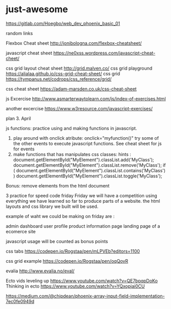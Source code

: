 # just-awesome







https://gitlab.com/Hoegbo/web_dev_phoenix_basic_01











random links




Flexbox Cheat sheet
http://jonibologna.com/flexbox-cheatsheet/

javascript cheat sheet
https://ne0xss.wordpress.com/javascript-cheat-cheet/

css grid layout cheat sheet 
http://grid.malven.co/
css grid playground
https://alialaa.github.io/css-grid-cheat-sheet/
css grid 
https://tympanus.net/codrops/css_reference/grid/

css cheat sheet 
https://adam-marsden.co.uk/css-cheat-sheet



js Excercise
http://www.asmarterwaytolearn.com/js/index-of-exercises.html

another excercise 
https://www.w3resource.com/javascript-exercises/




plan 3. April

js functions: practice using and making functions in javascript. 

1. play around with onclick atribute: onclick="myfunction()"
try some of the other events to execute javascript functions. See cheat sheet for js for events
2. make functions that has manipulates css classes: 
hints :
document.getElementById("MyElement").classList.add('MyClass');
document.getElementById("MyElement").classList.remove('MyClass');
if ( document.getElementById("MyElement").classList.contains('MyClass') )
document.getElementById("MyElement").classList.toggle('MyClass');

Bonus: remove elements from the html document

3 practice for speed code friday
Friday we will have a competition using everything we have learned so far to produce parts of a website.
the html layouts and css library we built will be used.

example of waht we could be making on friday are : 

admin dashboard
user profile
product information page 
landing page of a ecomerce site

javascript usage will be counted as bonus points


css tabs 
https://codepen.io/Rogstaa/pen/mLPVEb?editors=1100

css grid example
https://codepen.io/Rogstaa/pen/oqQovR


evalia 
http://www.evalia.no/eval/

Ecto vids
leveling up 
https://www.youtube.com/watch?v=QE7bpqpDoKo
Thinking in ecto
https://www.youtube.com/watch?v=YQxopjai0CU



https://medium.com/@chipdean/phoenix-array-input-field-implementation-7ec0fe0949d
